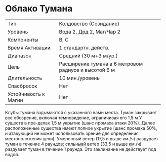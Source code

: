 # Облако Тумана

|                      |                                                      |
| -------------------- | ---------------------------------------------------- |
| Тип                  | Колдовство (Созидание)                               |
| Уровень              | Вода 2, Дрд 2, Маг/Чар 2                             |
| Компоненты           | В, С                                                 |
| Время Активации      | 1 стандартн. действ.                                 |
| Диапазон             | Средний (30 м+3 м/ур.)                               |
| Цель                 | Расширение тумана в 6 метровом радиусе и высотой 6 м |
| Длительность         | 10 мин./уровень                                      |
| Спасбросок           | Нет                                                  |
| Устойчивость к Магии | Нет                                                  |

Клубы тумана вздымаются с указанного вами места. Туман закрывает все обозрение, включая темновидение, ограничивая его 1,5 м У существ в пре-делах 1,5 м укрытие (шанс промаха атаки 20%). Далее расположенные существа имеют полное укрытие (шанс промаха 50%, и атакующий не может использовать зрение для определения местоположения цели). Умеренный ветер (17,5 и выше км./ч) раздувает туман в течение 4 раундов; сильныaй ветер (33,5 и выше км./ч) раздувает туман в течение 1 раунда. Это заклинание не действует под водой.